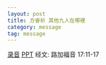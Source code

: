 ```yaml
---
layout: post
title: 方睿祈 其他九人在哪裡
category: message
tag: message
---
```


[录音](https://drive.google.com/open?id=1wqXNorAaqgdyEyxx-79HTSpxEtHYP6LR) [PPT](https://drive.google.com/open?id=1okodcX1bMM_XBUjD6fiInZet9NoCTvrm) 经文: 路加福音 17:11-17
